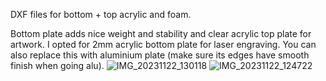 DXF files for bottom + top acrylic and foam. 

Bottom plate adds nice weight and stability and clear acrylic top plate for artwork.
I opted for 2mm acrylic bottom plate for laser engraving. You can also replace this with aluminium plate (make sure its edges have smooth finish when going alu). 
![IMG_20231122_130118](https://github.com/dangk1/Hardware/assets/57189623/2dd5b5f2-86a3-4411-8856-df0fa2ac1280)
![IMG_20231122_124722](https://github.com/dangk1/Hardware/assets/57189623/edfe0073-46f2-4f5c-af35-2cb9a49fc504)
